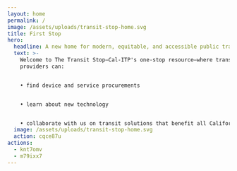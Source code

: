 ```yaml
---
layout: home
permalink: /
image: /assets/uploads/transit-stop-home.svg
title: First Stop
hero:
  headline: A new home for modern, equitable, and accessible public transit innovations
  text: >-
    Welcome to The Transit Stop—Cal-ITP's one-stop resource—where transportation
    providers can:


    • find device and service procurements


    • learn about new technology 


    • collaborate with us on transit solutions that benefit all Californians
  image: /assets/uploads/transit-stop-home.svg
  action: cqce87u
actions:
  - knt7omv
  - m79ixx7
---
```


